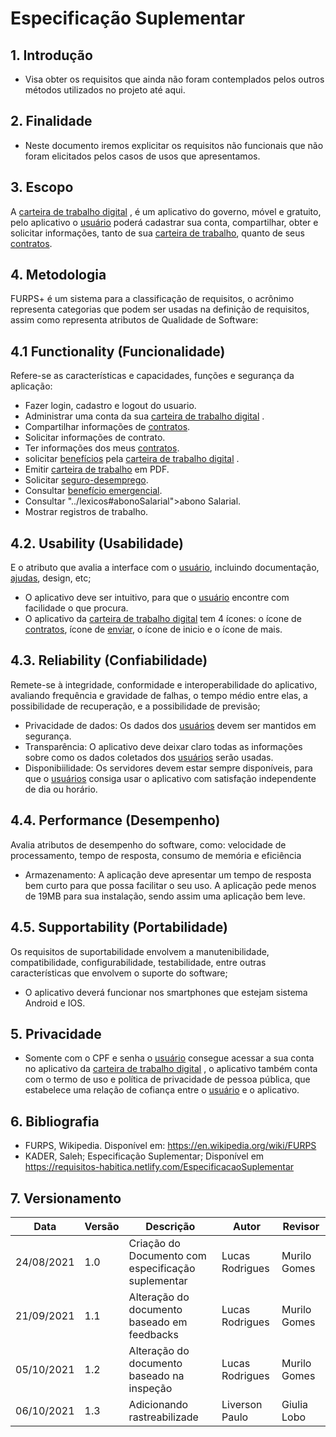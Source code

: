 # Especificação Suplementar

## 1. Introdução

* Visa obter os requisitos que ainda não foram contemplados pelos outros métodos utilizados no projeto até aqui.

## 2. Finalidade

* Neste documento iremos explicitar os requisitos não funcionais que não foram elicitados pelos casos de usos que apresentamos.

## 3. Escopo

A <a href="../lexicos#carteiraDeTrabalhoDigital">carteira de trabalho digital</a> , é um aplicativo do governo, móvel e gratuito, pelo aplicativo o <a href="../lexicos#usuario">usuário</a> poderá cadastrar sua conta, compartilhar, obter e solicitar informações, tanto de sua <a href="../lexicos#carteiraDeTrabalho">carteira de trabalho</a>, quanto de seus <a href="../lexicos#contratos">contratos</a>. 

## 4. Metodologia

FURPS+ é um sistema para a classificação de requisitos, o acrônimo representa categorias que podem ser usadas na definição de requisitos, assim como representa atributos de Qualidade de Software:

## 4.1 Functionality (Funcionalidade)

Refere-se as características e capacidades, funções e segurança da aplicação: 

* Fazer login, cadastro e logout do usuario. 
* Administrar uma conta da sua <a href="../lexicos#carteiraDeTrabalhoDigital">carteira de trabalho digital</a> .
* Compartilhar informações de <a href="../lexicos#contratos">contratos</a>.
* Solicitar informações de contrato. 
* Ter informações dos meus <a href="../lexicos#contratos">contratos</a>.
* solicitar <a href="../lexicos#beneficios">benefícios</a> pela <a href="../lexicos#carteiraDeTrabalhoDigital">carteira de trabalho digital</a> .
* Emitir <a href="../lexicos#carteiraDeTrabalho">carteira de trabalho</a> em PDF.
* Solicitar <a  href="../lexicos#seguroDesemprego">seguro-desemprego</a>.
* Consultar <a href="../lexicos#beneficioEmergencial">benefício emergencial</a>.
* Consultar "../lexicos#abonoSalarial">abono Salarial</a>.
* Mostrar registros de trabalho.


## 4.2. Usability (Usabilidade)

E o atributo que avalia a interface com o <a href="../lexicos#usuario">usuário</a>, incluindo documentação, <a href="../lexicos#ajuda">ajudas</a>, design, etc;

* O aplicativo deve ser intuitivo, para que o <a href="../lexicos#usuario">usuário</a> encontre com facilidade o que procura.
* O aplicativo da <a href="../lexicos#carteiraDeTrabalhoDigital">carteira de trabalho digital</a>  tem 4 ícones: o ícone de <a href="../lexicos#contratos">contratos</a>, ícone de <a  href="../lexicos#enviar">enviar</a>, o ícone de inicio e o ícone de mais.
 
## 4.3. Reliability (Confiabilidade)

Remete-se à integridade, conformidade e interoperabilidade do aplicativo, avaliando frequência e gravidade de falhas, o tempo médio entre elas, a possibilidade de recuperação, e a possibilidade de previsão;

* Privacidade de dados: Os dados dos <a href="../lexicos#usuario">usuários</a> devem ser mantidos em segurança.
* Transparência: O aplicativo deve deixar claro todas as informações sobre como os dados coletados dos <a href="../lexicos#usuario">usuários</a> serão usadas.
* Disponibiilidade: Os servidores devem estar sempre disponíveis, para que o <a href="../lexicos#usuario">usuários</a> consiga usar o aplicativo com satisfação independente de dia ou horário.

## 4.4. Performance (Desempenho)

Avalia atributos de desempenho do software, como: velocidade de processamento, tempo de resposta, consumo de memória e eficiência

* Armazenamento: A aplicação deve apresentar um tempo de resposta bem curto para que possa facilitar o seu uso. A aplicação pede menos de 19MB para sua instalação, sendo assim uma aplicação bem leve.

## 4.5. Supportability (Portabilidade)

Os requisitos de suportabilidade envolvem a manutenibilidade, compatibilidade, configurabilidade, testabilidade, entre outras características que envolvem o suporte do software;

* O aplicativo deverá funcionar nos smartphones que estejam sistema Android e IOS.

## 5. Privacidade

* Somente com o CPF e senha o <a href="../lexicos#usuario">usuário</a> consegue acessar a sua conta no aplicativo da <a href="../lexicos#carteiraDeTrabalhoDigital">carteira de trabalho digital</a> , o aplicativo também conta com o termo de uso e política de privacidade de pessoa pública, que estabelece uma relação de cofiança entre o <a href="../lexicos#usuario">usuário</a> e o aplicativo. 

## 6. Bibliografia

* FURPS, Wikipedia. Disponível em: https://en.wikipedia.org/wiki/FURPS 
* KADER, Saleh; Especificação Suplementar; Disponível em https://requisitos-habitica.netlify.com/EspecificacaoSuplementar  


## 7. Versionamento

| Data       | Versão | Descrição            |         Autor           | Revisor |
|------------|-----|-------------------------|-------------------------|---------|
| 24/08/2021 | 1.0 | Criação do Documento com especificação suplementar | Lucas Rodrigues | Murilo Gomes |
| 21/09/2021 | 1.1 | Alteração do documento baseado em feedbacks | Lucas Rodrigues | Murilo Gomes | 
| 05/10/2021 | 1.2 | Alteração do documento baseado na inspeção | Lucas Rodrigues | Murilo Gomes | 
| 06/10/2021 | 1.3 | Adicionando rastreabilizade | Liverson Paulo | Giulia Lobo | 


